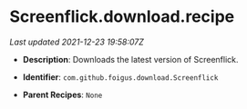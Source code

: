 # Screenflick.download.recipe

_Last updated 2021-12-23 19:58:07Z_

- **Description**: Downloads the latest version of Screenflick.

- **Identifier**: `com.github.foigus.download.Screenflick`

- **Parent Recipes**: `None`